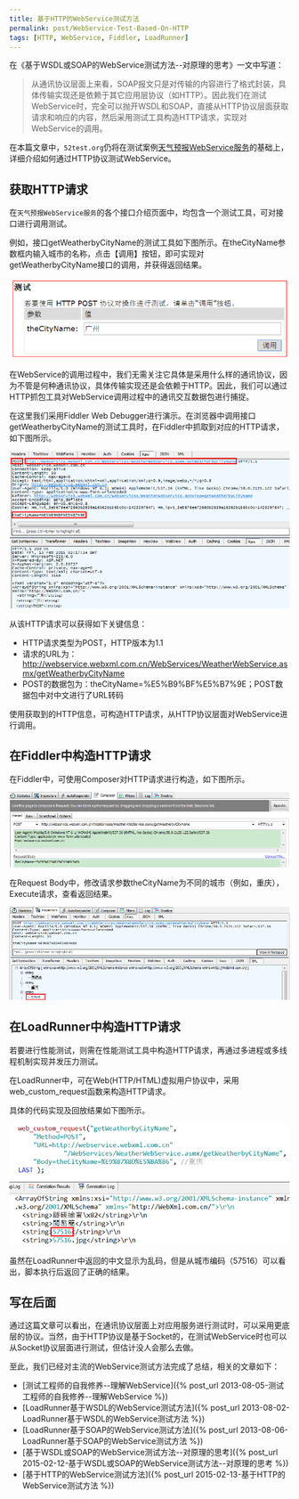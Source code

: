 ```yaml
---
title: 基于HTTP的WebService测试方法
permalink: post/WebService-Test-Based-On-HTTP
tags: [HTTP, WebService, Fiddler, LoadRunner]
---
```


在《基于WSDL或SOAP的WebService测试方法--对原理的思考》一文中写道：

> 从通讯协议层面上来看，SOAP报文只是对传输的内容进行了格式封装，具体传输实现还是依赖于其它应用层协议（如HTTP）。因此我们在测试WebService时，完全可以抛开WSDL和SOAP，直接从HTTP协议层面获取请求和响应的内容，然后采用测试工具构造HTTP请求，实现对WebService的调用。

在本篇文章中，`52test.org`仍将在测试案例[天气预报WebService服务](
http://webservice.webxml.com.cn/WebServices/WeatherWebService.asmx)的基础上，详细介绍如何通过HTTP协议测试WebService。

## 获取HTTP请求

在`天气预报WebService服务`的各个接口介绍页面中，均包含一个测试工具，可对接口进行调用测试。

例如，接口getWeatherbyCityName的测试工具如下图所示。在theCityName参数框内输入城市的名称，点击【调用】按钮，即可实现对getWeatherbyCityName接口的调用，并获得返回结果。

![](/images/150213_01.png)

在WebService的调用过程中，我们无需关注它具体是采用什么样的通讯协议，因为不管是何种通讯协议，具体传输实现还是会依赖于HTTP。因此，我们可以通过HTTP抓包工具对WebService调用过程中的通讯交互数据包进行捕捉。

在这里我们采用Fiddler Web Debugger进行演示。在浏览器中调用接口getWeatherbyCityName的测试工具时，在Fiddler中抓取到对应的HTTP请求，如下图所示。

![](/images/150213_02.png)

从该HTTP请求可以获得如下关键信息：

- HTTP请求类型为POST，HTTP版本为1.1
- 请求的URL为：http://webservice.webxml.com.cn/WebServices/WeatherWebService.asmx/getWeatherbyCityName
- POST的数据包为：theCityName=%E5%B9%BF%E5%B7%9E；POST数据包中对中文进行了URL转码

使用获取到的HTTP信息，可构造HTTP请求，从HTTP协议层面对WebService进行调用。

## 在Fiddler中构造HTTP请求

在Fiddler中，可使用Composer对HTTP请求进行构造，如下图所示。

![](/images/150213_03.png)

在Request Body中，修改请求参数theCityName为不同的城市（例如，重庆），Execute请求，查看返回结果。

![](/images/150213_04.png)

## 在LoadRunner中构造HTTP请求

若要进行性能测试，则需在性能测试工具中构造HTTP请求，再通过多进程或多线程机制实现并发压力测试。

在LoadRunner中，可在Web(HTTP/HTML)虚拟用户协议中，采用web_custom_request函数来构造HTTP请求。

具体的代码实现及回放结果如下图所示。

![](/images/150213_05.png)

虽然在LoadRunner中返回的中文显示为乱码，但是从城市编码（57516）可以看出，脚本执行后返回了正确的结果。

## 写在后面

通过这篇文章可以看出，在通讯协议层面上对应用服务进行测试时，可以采用更底层的协议。当然，由于HTTP协议是基于Socket的，在测试WebService时也可以从Socket协议层面进行测试，但估计没人会那么去做。

至此，我们已经对主流的WebService测试方法完成了总结，相关的文章如下：

- [测试工程师的自我修养--理解WebService]({% post_url 2013-08-05-测试工程师的自我修养--理解WebService %})
- [LoadRunner基于WSDL的WebService测试方法]({% post_url 2013-08-02-LoadRunner基于WSDL的WebService测试方法 %})
- [LoadRunner基于SOAP的WebService测试方法]({% post_url 2013-08-06-LoadRunner基于SOAP的WebService测试方法 %})
- [基于WSDL或SOAP的WebService测试方法--对原理的思考]({% post_url 2015-02-12-基于WSDL或SOAP的WebService测试方法--对原理的思考 %})
- [基于HTTP的WebService测试方法]({% post_url 2015-02-13-基于HTTP的WebService测试方法 %})
